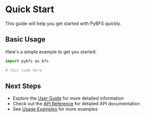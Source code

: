 # Quick Start

This guide will help you get started with PyBFS quickly.

## Basic Usage

Here's a simple example to get you started:

```python
import pybfs as bfs

# Your code here
```

## Next Steps

- Explore the [User Guide](../user-guide/overview.md) for more detailed information
- Check out the [API Reference](../api/reference.md) for detailed API documentation
- See [Usage Examples](../user-guide/examples.md) for more examples